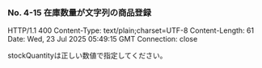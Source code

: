 ### No. 4-15 在庫数量が文字列の商品登録

HTTP/1.1 400 
Content-Type: text/plain;charset=UTF-8
Content-Length: 61
Date: Wed, 23 Jul 2025 05:49:15 GMT
Connection: close

stockQuantityは正しい数値で指定してください。